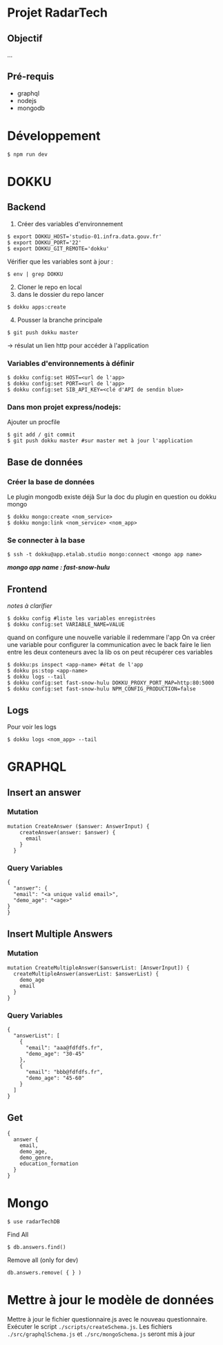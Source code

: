 # Projet RadarTech
## Objectif 
...
## Pré-requis
- graphql
- nodejs
- mongodb

# Développement
```
$ npm run dev
```
# DOKKU
## Backend
1. Créer des variables d'environnement
```
$ export DOKKU_HOST='studio-01.infra.data.gouv.fr'
$ export DOKKU_PORT='22'
$ export DOKKU_GIT_REMOTE='dokku'
```
Vérifier que les variables sont à jour :
```
$ env | grep DOKKU
```

2. Cloner le repo en local
3. dans le dossier du repo lancer 
```
$ dokku apps:create
```
4. Pousser la branche principale
```
$ git push dokku master
```
-> résulat un lien http pour accéder à l'application

### Variables d'environnements à définir
```
$ dokku config:set HOST=<url de l'app>
$ dokku config:set PORT=<url de l'app>
$ dokku config:set SIB_API_KEY=<clé d'API de sendin blue>
```

### Dans mon projet express/nodejs: 
Ajouter un procfile
```
$ git add / git commit
$ git push dokku master #sur master met à jour l'application
```

## Base de données

### Créer la base de données
Le plugin mongodb existe déjà
Sur la doc du plugin en question ou dokku mongo
```
$ dokku mongo:create <nom_service> 
$ dokku mongo:link <nom_service> <nom_app>
```

### Se connecter à la base 
```
$ ssh -t dokku@app.etalab.studio mongo:connect <mongo app name>
```
___mongo app name : fast-snow-hulu___


## Frontend
_notes à clarifier_
```
$ dokku config #liste les variables enregistrées 
$ dokku config:set VARIABLE_NAME=VALUE
```
quand on configure une nouvelle variable il redemmare l'app
On va créer une variable pour configurer la communication avec le back
faire le lien entre les deux conteneurs
avec la lib os on peut récupérer ces variables

```
$ dokku:ps inspect <app-name> #état de l'app 
$ dokku ps:stop <app-name>
$ dokku logs --tail
$ dokku config:set fast-snow-hulu DOKKU_PROXY_PORT_MAP=http:80:5000
$ dokku config:set fast-snow-hulu NPM_CONFIG_PRODUCTION=false
```

## Logs
Pour voir les logs 
```
$ dokku logs <nom_app> --tail
```

# GRAPHQL 
## Insert an answer
### Mutation
```
mutation CreateAnswer ($answer: AnswerInput) {
  	createAnswer(answer: $answer) {
      email
    }
  }
```
### Query Variables
```
{
  "answer": {
  "email": "<a unique valid email>",
  "demo_age": "<age>"
}
}
```

## Insert Multiple Answers
### Mutation
```
mutation CreateMultipleAnswer($answerList: [AnswerInput]) {
  createMultipleAnswer(answerList: $answerList) {
    demo_age
    email
  }
}
```
### Query Variables
```
{
  "answerList": [
    {
      "email": "aaa@fdfdfs.fr",
      "demo_age": "30-45"
    },
    {
      "email": "bbb@fdfdfs.fr",
      "demo_age": "45-60"
    }
  ]
}
```

## Get 
```
{
  answer {
    email,
    demo_age,
    demo_genre,
    education_formation
  }
}
```

# Mongo
```
$ use radarTechDB
```
Find All 
```
$ db.answers.find()
```
Remove all (only for dev)
```
db.answers.remove( { } )
```

# Mettre à jour le modèle de données
Mettre à jour le fichier questionnaire.js avec le nouveau questionnaire.
Exécuter le script `./scripts/createSchema.js`.
Les fichiers `./src/graphqlSchema.js` et `./src/mongoSchema.js` seront mis à jour
  


